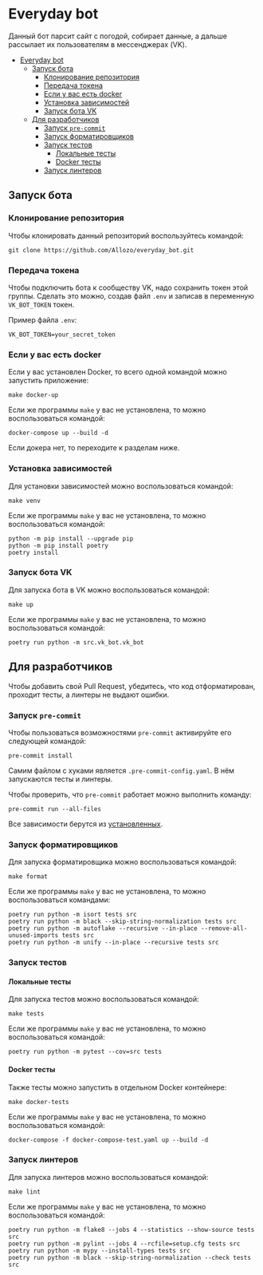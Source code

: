 # Everyday bot

Данный бот парсит сайт с погодой, собирает данные, а дальше рассылает их пользователям в мессенджерах (VK).

- [Everyday bot](#everyday-bot)
    - [Запуск бота](#запуск-бота)
        - [Клонирование репозитория](#клонирование-репозитория)
        - [Передача токена](#передача-токена)
        - [Если у вас есть docker](#если-у-вас-есть-docker)
        - [Установка зависимостей](#установка-зависимостей)
        - [Запуск бота VK](#запуск-бота-vk)
    - [Для разработчиков](#для-разработчиков)
        - [Запуск `pre-commit`](#запуск-pre-commit)
        - [Запуск форматировщиков](#запуск-форматировщиков)
        - [Запуск тестов](#запуск-тестов)
            - [Локальные тесты](#локальные-тесты)
            - [Docker тесты](#docker-тесты)
        - [Запуск линтеров](#запуск-линтеров)

## Запуск бота

### Клонирование репозитория

Чтобы клонировать данный репозиторий воспользуйтесь командой:

```shell
git clone https://github.com/Allozo/everyday_bot.git
```

### Передача токена

Чтобы подключить бота к сообществу VK, надо сохранить токен этой группы. Сделать это можно, создав файл `.env` и записав в переменную `VK_BOT_TOKEN` токен.

Пример файла `.env`:

```.env
VK_BOT_TOKEN=your_secret_token
```

### Если у вас есть docker

Если у вас установлен Docker, то всего одной командой можно запустить приложение:

```
make docker-up
```

Если же программы `make` у вас не установлена, то можно воспользоваться командой:

```shell
docker-compose up --build -d
```

Если докера нет, то переходите к разделам ниже.

### Установка зависимостей

Для установки зависимостей можно воспользоваться командой:

```shell
make venv
```

Если же программы `make` у вас не установлена, то можно воспользоваться командой:

```shell
python -m pip install --upgrade pip
python -m pip install poetry
poetry install
```

### Запуск бота VK

Для запуска бота в VK можно воспользоваться командой:

```shell
make up
```

Если же программы `make` у вас не установлена, то можно воспользоваться командой:

```shell
poetry run python -m src.vk_bot.vk_bot
```

## Для разработчиков

Чтобы добавить свой Pull Request, убедитесь, что код отформатирован, проходит тесты, а линтеры не выдают ошибки.

### Запуск `pre-commit`

Чтобы пользоваться возможностями `pre-commit` активируйте его следующей командой:

```shell
pre-commit install
```

Самим файлом с хуками является `.pre-commit-config.yaml`. В нём запускаются тесты и линтеры.

Чтобы проверить, что `pre-commit` работает можно выполнить команду:

```shell
pre-commit run --all-files
```

Все зависимости берутся из [установленных](#установка-зависимостей).

### Запуск форматировщиков

Для запуска форматировщика можно воспользоваться командой:

```shell
make format
```

Если же программы `make` у вас не установлена, то можно воспользоваться командами:

```shell
poetry run python -m isort tests src
poetry run python -m black --skip-string-normalization tests src
poetry run python -m autoflake --recursive --in-place --remove-all-unused-imports tests src
poetry run python -m unify --in-place --recursive tests src
```

### Запуск тестов

#### Локальные тесты

Для запуска тестов можно воспользоваться командой:

```shell
make tests
```

Если же программы `make` у вас не установлена, то можно воспользоваться командой:

```shell
poetry run python -m pytest --cov=src tests
```

#### Docker тесты

Также тесты можно запустить в отдельном Docker контейнере:

```shell
make docker-tests
```

Если же программы `make` у вас не установлена, то можно воспользоваться командой:

```shell
docker-compose -f docker-compose-test.yaml up --build -d
```

### Запуск линтеров

Для запуска линтеров можно воспользоваться командой:

```shell
make lint
```

Если же программы `make` у вас не установлена, то можно воспользоваться командой:

```shell
poetry run python -m flake8 --jobs 4 --statistics --show-source tests src
poetry run python -m pylint --jobs 4 --rcfile=setup.cfg tests src
poetry run python -m mypy --install-types tests src
poetry run python -m black --skip-string-normalization --check tests src
```
